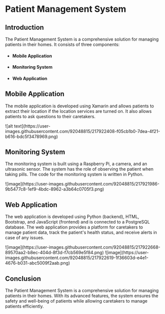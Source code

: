 <h1>Patient Management System</h1>
<h2>Introduction</h2>
<p>The Patient Management System is a comprehensive solution for managing patients in their homes. It consists of three components:</p>
<ul>
  <li><h4>Mobile Application</h4></li>
  <li><h4>Monitoring System</h4></li>
  <li><h4>Web Application</h4></li>
</ul>
<h2>Mobile Application</h2>
<p>The mobile application is developed using Xamarin and allows patients to extract their location if the location services are turned on. It also allows patients to ask questions to their caretakers.</p>
![alt text](https://user-images.githubusercontent.com/92048815/217922408-f05cb1b0-7dea-4f21-b616-bdc5f3478969.png)

<h2>Monitoring System</h2>
<p>The monitoring system is built using a Raspberry Pi, a camera, and an ultrasonic sensor. The system has the role of observing the patient when taking pills. The code for the monitoring system is written in Python.</p>
![image](https://user-images.githubusercontent.com/92048815/217921986-9b5477c8-1ef9-4bdc-8962-a3b64c0705f3.png)

<h2>Web Application</h2>
<p>The web application is developed using Python (backend), HTML, Bootstrap, and JavaScript (frontend) and is connected to a PostgreSQL database. The web application provides a platform for caretakers to manage patient data, track the patient's health status, and receive alerts in case of any issues.</p>
![image](https://user-images.githubusercontent.com/92048815/217922668-89570aa2-b8ec-404d-8f3d-f7cb569e5f84.png)
![image](https://user-images.githubusercontent.com/92048815/217922619-1f36603d-e4e1-4676-b031-abc5009f2aab.png)

<h2>Conclusion</h2>
<p>The Patient Management System is a comprehensive solution for managing patients in their homes. With its advanced features, the system ensures the safety and well-being of patients while allowing caretakers to manage patients efficiently.</p>
